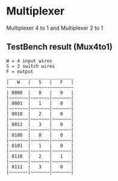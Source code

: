 # Multiplexer
Multiplexer 4 to 1 and Multiplexer 2 to 1


## TestBench result (Mux4to1)
```
W = 4 input wires
S = 2 switch wires
F = output
_________________________ 
|   W   |   S   |   F   | 
~~~~~~~~~~~~~~~~~~~~~~~~~ 
| 0000  |   0   |   0   | 
|~~~~~~~|~~~~~~~|~~~~~~~| 
| 0001  |   1   |   0   |
|~~~~~~~|~~~~~~~|~~~~~~~| 
| 0010  |   2   |   0   | 
|~~~~~~~|~~~~~~~|~~~~~~~| 
| 0011  |   3   |   0   |
|~~~~~~~|~~~~~~~|~~~~~~~| 
| 0100  |   0   |   0   | 
|~~~~~~~|~~~~~~~|~~~~~~~| 
| 0101  |   1   |   0   |
|~~~~~~~|~~~~~~~|~~~~~~~| 
| 0110  |   2   |   1   | 
|~~~~~~~|~~~~~~~|~~~~~~~| 
| 0111  |   3   |   0   | 
|~~~~~~~|~~~~~~~|~~~~~~~| 
```